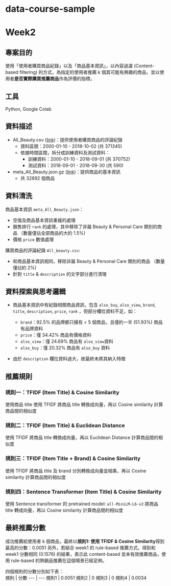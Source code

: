 # data-course-sample

# Week2
## 專案目的

使用「使用者購買商品紀錄」以及「商品基本資訊」，以內容過濾 (Content-based filtering) 的方式，為指定的使用者推薦 k 個其可能有興趣的商品，並以使用者**是否實際購買推薦商品**作為評價的指標。

## 工具

Python, Google Colab

## 資料描述

- All_Beauty.csv ([link](http://deepyeti.ucsd.edu/jianmo/amazon/categoryFilesSmall/All_Beauty.csv))：提供使用者購買商品的評論紀錄
    - 資料區間：2000-01-10 - 2018-10-02 (共 371345)
    - 依據時間區間，拆分成訓練資料及測試資料：
        - 訓練資料：2000-01-10 - 2018-09-01 (共 370752)
        - 測試資料：2018-09-01 - 2018-09-30 (共 590)
- meta_All_Beauty.json.gz ([link](http://deepyeti.ucsd.edu/jianmo/amazon/metaFiles2/meta_All_Beauty.json.gz))：提供商品的基本資訊
    - 共 32892 個商品

## 資料清洗

商品基本資訊 `meta_All_Beauty.json`：

- 空值及商品基本資訊重複的處理
- 銷售排行 `rank` 的處理，其中移除了非屬 Beauty & Personal Care 類別的商品 （數量僅佔全部商品的大約 1.5%)
- 價格 `price` 數值處理

購買商品的評論紀錄 `All_beauty.csv`:

- 和商品基本資訊相同，移除非屬 Beauty & Personal Care 類別的商品 （數量僅佔約 2%)
- 針對 `title` & `description` 的文字部分進行清理

## 資料探索與思考邏輯

- 商品基本資訊中有紀錄相關商品資訊，包含 `also_buy`, `also_view`, `brand`, `title`, `description`, `price`, `rank` ，但部分欄位資料不足，如：
    - `brand`：92.5% 的品牌都只擁有 < 5 個商品，且僅約一半 (51.93%) 商品有品牌資料
    - `price`：僅 34.42% 商品有價格資料
    - `also_view`：僅 24.69% 商品有 `also_view`資料
    - `also_buy`：僅 20.32% 商品有 `also_buy` 資料

- 由於 `description` 欄位資料過大，故最終未將其納入特徵


## 推薦規則

### 規則一：TFIDF (Item Title) & Cosine Similarity
使用商品 title 
使用 TFIDF 將商品 title 轉換成向量，再以 Cosine similarity 計算商品間的相似度


### 規則二：TFIDF (Item Title) & Euclidean Distance
使用 TFIDF 將商品 title 轉換成向量，再以 Euclidean Distance 計算商品間的相似度


### 規則三：TFIDF (Item Title + Brand) & Cosine Similarity
使用 TFIDF 將商品 title 及 brand 分別轉換成向量並相乘，再以 Cosine similarity 計算商品間的相似度


### 規則四：Sentence Transformer (Item Title) & Cosine Similarity
使用 Sentence transformer 的 pretrained model: `all-MiniLM-L6-v2` 將商品 title 轉成向量，再以 Cosine similarity 計算商品間的相似度




## 最終推薦分數

成功推薦給使用者 k 個商品，最終以**規則1: 使用 TFIDF & Cosine Similarity**得到最高的分數：0.0051
另外，若結合 week1 的 rule-based 推薦方式，得到和 week1 分數相同 (0.1576) 的結果，表示此 content-based 並未有效推薦商品，使用 rule-based 的熱銷品推薦在這個場景已經足夠。


四個規則的分數分別如下表：  
規則 | 分數
--- | ---
規則1 | 0.0051
規則2 | 0
規則3 | 0
規則4 | 0.0034
